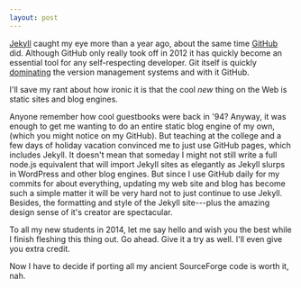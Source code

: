 ```yaml
---
layout: post
---
```


[Jekyll][] caught my eye more than a year ago, about the same time
[GitHub][] did. Although GitHub only really took off in 2012 it has
quickly become an essential tool for any self-respecting developer.
Git itself is quickly [dominating][] the version management systems
and with it GitHub.

I'll save my rant about how ironic it is that the cool
_new_ thing on the Web is static sites and blog engines.

Anyone remember how cool guestbooks were back in '94? Anyway, it was enough
to get me wanting to do an entire static blog engine of my own, (which
you might notice on my GitHub). But teaching at the college and a few
days of holiday vacation convinced me to just use GitHub pages, which
includes Jekyll. It doesn't mean that someday I might not still write
a full node.js equivalent that will import Jekyll sites as elegantly
as Jekyll slurps in WordPress and other blog engines. But since I
use GitHub daily for my commits for about everything, updating my
web site and blog has become such a simple matter it will be very
hard not to just continue to use Jekyll. Besides, the formatting and
style of the Jekyll site---plus the amazing design sense of it's
creator are spectacular. 

To all my new students in 2014, let me say hello and wish you the best
while I finish fleshing this thing out. Go ahead. Give it a try as
well. I'll even give you extra credit.

Now I have to decide if porting all my ancient SourceForge code is
worth it, nah.

[Jekyll]: http://jekyllrb.com
[GitHub]: http://github.com/robmuh
[dominating]: http://programmers.stackexchange.com/questions/136079/are-there-any-statistics-that-show-the-popularity-of-git-versus-svn

